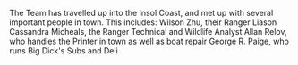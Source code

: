 The Team has travelled up into the Insol Coast, and met up with several important people in town. 
This includes: Wilson Zhu, their Ranger Liason
Cassandra Micheals, the Ranger Technical and Wildlife Analyst
Allan Relov, who handles the Printer in town as well as boat repair
George R. Paige, who runs Big Dick's Subs and Deli
